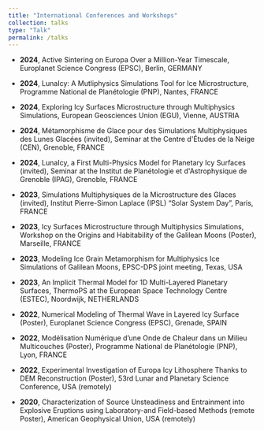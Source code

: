 ```yaml
---
title: "International Conferences and Workshops"
collection: talks
type: "Talk"
permalink: /talks
---
```




- **2024**, Active Sintering on Europa Over a Million-Year Timescale, Europlanet Science Congress (EPSC), Berlin, GERMANY

- **2024**, LunaIcy: A Mutliphysics Simulations Tool for Ice Microstructure, Programme National de Planétologie (PNP), Nantes, FRANCE

- **2024**, Exploring Icy Surfaces Microstructure through Multiphysics Simulations, European Geosciences Union (EGU), Vienne, AUSTRIA

- **2024**, Métamorphisme de Glace pour des Simulations Multiphysiques des Lunes Glacées (invited), Seminar at the Centre d'Études de la Neige (CEN), Grenoble, FRANCE

- **2024**, LunaIcy, a First Multi-Physics Model for Planetary Icy Surfaces (invited), Seminar at the Institut de Planétologie et d'Astrophysique de Grenoble (IPAG), Grenoble, FRANCE

- **2023**, Simulations Multiphysiques de la Microstructure des Glaces (invited), Institut Pierre-Simon Laplace (IPSL) “Solar System Day”, Paris, FRANCE

- **2023**, Icy Surfaces Microstructure through Multiphysics Simulations, Workshop on the Origins and Habitability of the Galilean Moons (Poster), Marseille, FRANCE

- **2023**, Modeling Ice Grain Metamorphism for Multiphysics Ice Simulations of Galilean Moons, EPSC-DPS joint meeting, Texas, USA

- **2023**, An Implicit Thermal Model for 1D Multi-Layered Planetary Surfaces, ThermoPS at the  European Space Technology Centre (ESTEC),  Noordwijk, NETHERLANDS

- **2022**, Numerical Modeling of Thermal Wave in Layered Icy Surface (Poster), Europlanet Science Congress (EPSC), Grenade, SPAIN

- **2022**, Modélisation Numérique d’une Onde de Chaleur dans un Milieu Multicouches (Poster), Programme National de Planétologie (PNP), Lyon, FRANCE

- **2022**, Experimental Investigation of Europa Icy Lithosphere Thanks to DEM Reconstruction (Poster), 53rd Lunar and Planetary Science Conference, USA (remotely)

- **2020**, Characterization of Source Unsteadiness and Entrainment into Explosive Eruptions using Laboratory-and Field-based Methods (remote Poster), American Geophysical Union, USA (remotely)
